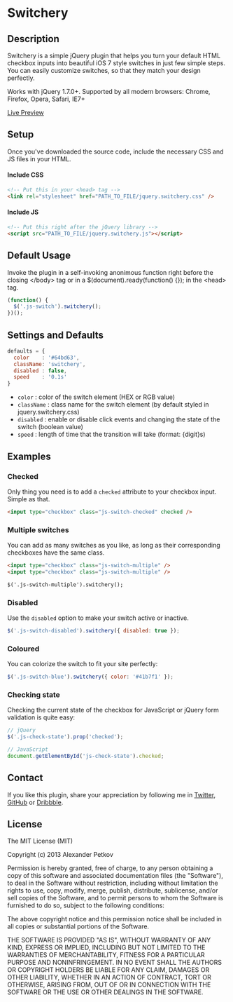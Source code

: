 # Switchery

## Description

Switchery is a simple jQuery plugin that helps you turn your default HTML checkbox inputs into beautiful iOS 7 style switches in just few simple steps. You can easily customize switches, so that they match your design perfectly.

Works with jQuery 1.7.0+. Supported by all modern browsers: Chrome, Firefox, Opera, Safari, IE7+

[Live Preview](http://abpetkov.github.io/switchery/)

## Setup

Once you've downloaded the source code, include the necessary CSS and JS files in your HTML.

#### Include CSS

```html
<!-- Put this in your <head> tag -->
<link rel="stylesheet" href="PATH_TO_FILE/jquery.switchery.css" />
```

#### Include JS

```html
<!-- Put this right after the jQuery library -->
<script src="PATH_TO_FILE/jquery.switchery.js"></script>
```

## Default Usage

Invoke the plugin in a self-invoking anonimous function right before the closing &lt;/body&gt; tag or in a $(document).ready(function() {}); in the &lt;head&gt; tag.

```js
(function() {
  $('.js-switch').switchery();
})();
```

## Settings and Defaults

```js
defaults = {
  color    : '#64bd63',
  className: 'switchery',
  disabled : false,
  speed    : '0.1s'
}
```

- `color` : color of the switch element (HEX or RGB value)
- `className` : class name for the switch element (by default styled in jquery.switchery.css)
- `disabled` : enable or disable click events and changing the state of the switch (boolean value)
- `speed` : length of time that the transition will take (format: {digit}s)

## Examples

### Checked

Only thing you need is to add a `checked` attribute to your checkbox input. Simple as that.

```html
<input type="checkbox" class="js-switch-checked" checked />
```

### Multiple switches

You can add as many switches as you like, as long as their corresponding checkboxes have the same class.

```html
<input type="checkbox" class="js-switch-multiple" />
<input type="checkbox" class="js-switch-multiple" />

$('.js-switch-multiple').switchery();
```

### Disabled

Use the `disabled` option to make your switch active or inactive.

```js
$('.js-switch-disabled').switchery({ disabled: true });
```

### Coloured

You can colorize the switch to fit your site perfectly:

```js
$('.js-switch-blue').switchery({ color: '#41b7f1' });
```

### Checking state

Checking the current state of the checkbox for JavaScript or jQuery form validation is quite easy:

```js
// jQuery
$('.js-check-state').prop('checked');

// JavaScript
document.getElementById('js-check-state').checked;
```

## Contact

If you like this plugin, share your appreciation by following me in [Twitter](https://twitter.com/abpetkov), [GitHub](https://github.com/abpetkov) or [Dribbble](http://dribbble.com/apetkov).

## License

The MIT License (MIT)

Copyright (c) 2013 Alexander Petkov

Permission is hereby granted, free of charge, to any person obtaining a copy of
this software and associated documentation files (the "Software"), to deal in
the Software without restriction, including without limitation the rights to
use, copy, modify, merge, publish, distribute, sublicense, and/or sell copies of
the Software, and to permit persons to whom the Software is furnished to do so,
subject to the following conditions:

The above copyright notice and this permission notice shall be included in all
copies or substantial portions of the Software.

THE SOFTWARE IS PROVIDED "AS IS", WITHOUT WARRANTY OF ANY KIND, EXPRESS OR
IMPLIED, INCLUDING BUT NOT LIMITED TO THE WARRANTIES OF MERCHANTABILITY, FITNESS
FOR A PARTICULAR PURPOSE AND NONINFRINGEMENT. IN NO EVENT SHALL THE AUTHORS OR
COPYRIGHT HOLDERS BE LIABLE FOR ANY CLAIM, DAMAGES OR OTHER LIABILITY, WHETHER
IN AN ACTION OF CONTRACT, TORT OR OTHERWISE, ARISING FROM, OUT OF OR IN
CONNECTION WITH THE SOFTWARE OR THE USE OR OTHER DEALINGS IN THE SOFTWARE.